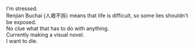 I'm stressed. <br> 
Renjian Buchai (人艰不拆) means that life is difficult, so some lies shouldn't be exposed. <br> 
No clue what that has to do with anything. <br> 
Currently making a visual novel. <br> 
I want to die. 
